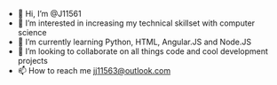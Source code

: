 - 👋 Hi, I’m @J11561
- 👀 I’m interested in increasing my technical skillset with computer science
- 🌱 I’m currently learning Python, HTML, Angular.JS and Node.JS
- 💞️ I’m looking to collaborate on all things code and cool development projects
- 📫 How to reach me jj11563@outlook.com

<!---
J11561/J11561 is a ✨ special ✨ repository because its `README.md` (this file) appears on your GitHub profile.
You can click the Preview link to take a look at your changes.
--->
